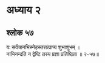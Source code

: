 # अध्याय २

## श्लोक ५७

यः सर्वत्रानभिस्नेहस्तत्तत्प्राप्य शुभाशुभम् ।<br>नाभिनन्दति न द्वेष्टि तस्य प्रज्ञा प्रतिष्ठिता ॥ २-५७॥<br><br>

